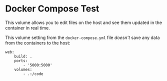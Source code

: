 # Docker Compose Test

This volume allows you to edit files on the host and see them updated in the container in real time.

This volume setting from the `docker-compose.yml` file *doesn't* save any data from the containers to the host:

    web:
        build: .
        ports:
            - '5000:5000'
        volumes:
            - .:/code
